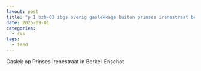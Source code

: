 ```yaml
---
layout: post
title: "p 1 bzb-03 ibgs overig gaslekkage buiten prinses irenestraat berkel-enschot 209431 207093"
date: 2025-09-01
categories: 
  - rss
tags: 
  - feed
---
```


Gaslek op Prinses Irenestraat in Berkel-Enschot
